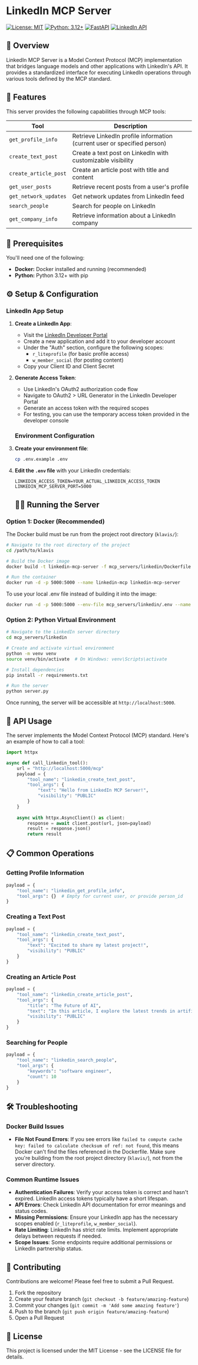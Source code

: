 # LinkedIn MCP Server

[![License: MIT](https://img.shields.io/badge/License-MIT-yellow.svg)](https://opensource.org/licenses/MIT)
[![Python: 3.12+](https://img.shields.io/badge/Python-3.12+-blue.svg)](https://www.python.org/downloads/)
[![FastAPI](https://img.shields.io/badge/FastAPI-0.100.0+-00a393.svg)](https://fastapi.tiangolo.com/)
[![LinkedIn API](https://img.shields.io/badge/LinkedIn_API-v2-0077B5.svg)](https://docs.microsoft.com/en-us/linkedin/)

## 📖 Overview

LinkedIn MCP Server is a Model Context Protocol (MCP) implementation that bridges language models and other applications with LinkedIn's API. It provides a standardized interface for executing LinkedIn operations through various tools defined by the MCP standard.

## 🚀 Features

This server provides the following capabilities through MCP tools:

| Tool | Description |
|------|-------------|
| `get_profile_info` | Retrieve LinkedIn profile information (current user or specified person) |
| `create_text_post` | Create a text post on LinkedIn with customizable visibility |
| `create_article_post` | Create an article post with title and content |
| `get_user_posts` | Retrieve recent posts from a user's profile |
| `get_network_updates` | Get network updates from LinkedIn feed |
| `search_people` | Search for people on LinkedIn |
| `get_company_info` | Retrieve information about a LinkedIn company |

## 🔧 Prerequisites

You'll need one of the following:

- **Docker:** Docker installed and running (recommended)
- **Python:** Python 3.12+ with pip

## ⚙️ Setup & Configuration

### LinkedIn App Setup

1. **Create a LinkedIn App**:
   - Visit the [LinkedIn Developer Portal](https://www.linkedin.com/developers/)
   - Create a new application and add it to your developer account
   - Under the "Auth" section, configure the following scopes:
     - `r_liteprofile` (for basic profile access)
     - `w_member_social` (for posting content)
   - Copy your Client ID and Client Secret

2. **Generate Access Token**:
   - Use LinkedIn's OAuth2 authorization code flow
   - Navigate to OAuth2 > URL Generator in the LinkedIn Developer Portal
   - Generate an access token with the required scopes
   - For testing, you can use the temporary access token provided in the developer console

   ### Environment Configuration

1. **Create your environment file**:
   ```bash
   cp .env.example .env
   ```

2. **Edit the `.env` file** with your LinkedIn credentials:
   ```
   LINKEDIN_ACCESS_TOKEN=YOUR_ACTUAL_LINKEDIN_ACCESS_TOKEN
   LINKEDIN_MCP_SERVER_PORT=5000
   ```

   ## 🏃‍♂️ Running the Server

### Option 1: Docker (Recommended)

The Docker build must be run from the project root directory (`klavis/`):

```bash
# Navigate to the root directory of the project
cd /path/to/klavis

# Build the Docker image
docker build -t linkedin-mcp-server -f mcp_servers/linkedin/Dockerfile .

# Run the container
docker run -d -p 5000:5000 --name linkedin-mcp linkedin-mcp-server
```

To use your local .env file instead of building it into the image:

```bash
docker run -d -p 5000:5000 --env-file mcp_servers/linkedin/.env --name linkedin-mcp linkedin-mcp-server
```

### Option 2: Python Virtual Environment

```bash
# Navigate to the LinkedIn server directory
cd mcp_servers/linkedin

# Create and activate virtual environment
python -m venv venv
source venv/bin/activate  # On Windows: venv\Scripts\activate

# Install dependencies
pip install -r requirements.txt

# Run the server
python server.py
```

Once running, the server will be accessible at `http://localhost:5000`.

## 🔌 API Usage

The server implements the Model Context Protocol (MCP) standard. Here's an example of how to call a tool:

```python
import httpx

async def call_linkedin_tool():
    url = "http://localhost:5000/mcp"
    payload = {
        "tool_name": "linkedin_create_text_post",
        "tool_args": {
            "text": "Hello from LinkedIn MCP Server!",
            "visibility": "PUBLIC"
        }
    }
    
    async with httpx.AsyncClient() as client:
        response = await client.post(url, json=payload)
        result = response.json()
        return result
```

## 📋 Common Operations

### Getting Profile Information

```python
payload = {
    "tool_name": "linkedin_get_profile_info",
    "tool_args": {}  # Empty for current user, or provide person_id
}
```

### Creating a Text Post

```python
payload = {
    "tool_name": "linkedin_create_text_post",
    "tool_args": {
        "text": "Excited to share my latest project!",
        "visibility": "PUBLIC"
    }
}
```

### Creating an Article Post

```python
payload = {
    "tool_name": "linkedin_create_article_post",
    "tool_args": {
        "title": "The Future of AI",
        "text": "In this article, I explore the latest trends in artificial intelligence...",
        "visibility": "PUBLIC"
    }
}
```

### Searching for People

```python
payload = {
    "tool_name": "linkedin_search_people",
    "tool_args": {
        "keywords": "software engineer",
        "count": 10
    }
}
```

## 🛠️ Troubleshooting

### Docker Build Issues

- **File Not Found Errors**: If you see errors like `failed to compute cache key: failed to calculate checksum of ref: not found`, this means Docker can't find the files referenced in the Dockerfile. Make sure you're building from the root project directory (`klavis/`), not from the server directory.

### Common Runtime Issues

- **Authentication Failures**: Verify your access token is correct and hasn't expired. LinkedIn access tokens typically have a short lifespan.
- **API Errors**: Check LinkedIn API documentation for error meanings and status codes.
- **Missing Permissions**: Ensure your LinkedIn app has the necessary scopes enabled (`r_liteprofile`, `w_member_social`).
- **Rate Limiting**: LinkedIn has strict rate limits. Implement appropriate delays between requests if needed.
- **Scope Issues**: Some endpoints require additional permissions or LinkedIn partnership status.

## 🤝 Contributing

Contributions are welcome! Please feel free to submit a Pull Request.

1. Fork the repository
2. Create your feature branch (`git checkout -b feature/amazing-feature`)
3. Commit your changes (`git commit -m 'Add some amazing feature'`)
4. Push to the branch (`git push origin feature/amazing-feature`)
5. Open a Pull Request

## 📜 License

This project is licensed under the MIT License - see the LICENSE file for details. 
